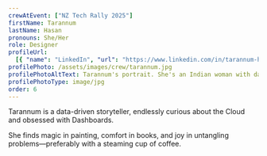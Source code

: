 ```yaml
---
crewAtEvent: ["NZ Tech Rally 2025"]
firstName: Tarannum
lastName: Hasan
pronouns: She/Her
role: Designer
profileUrl:
  [{ "name": "LinkedIn", "url": "https://www.linkedin.com/in/tarannum-h/" }]
profilePhoto: /assets/images/crew/tarannum.jpg
profilePhotoAltText: Tarannum's portrait. She's an Indian woman with dark brown hair and a wearing glasses. She's wearing a blue coloured jumper.
profilePhotoType: image/jpg
order: 6
---
```


<p>Tarannum is a data-driven storyteller, endlessly curious about the Cloud and obsessed with Dashboards. 
</p>

<p>She finds magic in painting, comfort in books, and joy in untangling problems—preferably with a steaming cup of coffee.</p>
